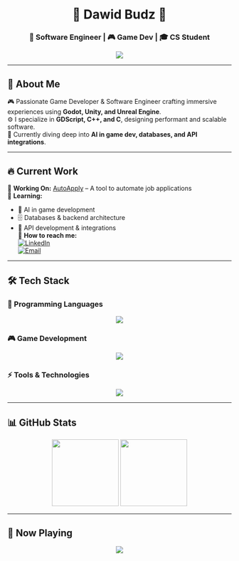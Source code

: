 <h1 align="center">👾 Dawid Budz 👾</h1>
<h3 align="center">🚀 Software Engineer | 🎮 Game Dev | 🎓 CS Student</h3>

<p align="center">
  <img src="https://readme-typing-svg.herokuapp.com?font=Fira+Code&size=22&pause=1000&color=F75C7E&center=true&width=550&lines=Game+Developer+%7C+Software+Engineer;Building+AI-Powered+Games;Automating+Job+Applications;Learning+Low-Level+Systems+Programming">
</p>

---

## 🚀 About Me  
🎮 Passionate Game Developer & Software Engineer crafting immersive experiences using **Godot, Unity, and Unreal Engine**.  
⚙️ I specialize in **GDScript, C++, and C**, designing performant and scalable software.  
🌱 Currently diving deep into **AI in game dev, databases, and API integrations**.  

---

## 🔥 Current Work  
🔹 **Working On:** [AutoApply](https://github.com/budzskl/auto-apply) – A tool to automate job applications  
🔹 **Learning:**  
  - 🧠 AI in game development  
  - 🗄️ Databases & backend architecture  
  - 🔗 API development & integrations  
🔹 **How to reach me:**  
  [![LinkedIn](https://img.shields.io/badge/LinkedIn-0077B5?style=for-the-badge&logo=linkedin&logoColor=white)](https://www.linkedin.com/in/dawid-budz/)  
  [![Email](https://img.shields.io/badge/Email-D14836?style=for-the-badge&logo=gmail&logoColor=white)](mailto:dawidbudz01@gmail.com)  

---

## 🛠️ Tech Stack  

### 🎯 Programming Languages  
<p align="center">
  <img src="https://skillicons.dev/icons?i=cpp,c,python,java" />
</p>

### 🎮 Game Development  
<p align="center">
  <img src="https://skillicons.dev/icons?i=unity,unreal,godot" />
</p>

### ⚡ Tools & Technologies  
<p align="center">
  <img src="https://skillicons.dev/icons?i=git," />
</p>

---

## 📊 GitHub Stats  
<p align="center">
  <img src="https://github-readme-stats.vercel.app/api?username=budzskl&show_icons=true&theme=radical" height="150" />
  <img src="https://github-readme-stats.vercel.app/api/top-langs/?username=budzskl&layout=compact&theme=radical" height="150" />
</p>

---

## 🎵 Now Playing  
<p align="center">
  <img src="https://spotify-github-profile.vercel.app/api/view?uid=daweed.5&cover_image=true&theme=default&bar_color=53b14f&bar_color_cover=false" />
</p>

